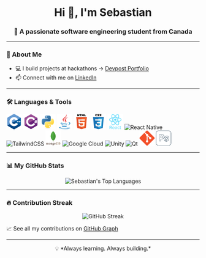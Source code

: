 <h1 align="center">Hi 👋, I'm Sebastian</h1>
<h3 align="center">🧠 A passionate software engineering student from Canada</h3>

---

### 🚀 About Me

- 💻 I build projects at hackathons → [Devpost Portfolio](https://www.devpost.com/SebbyMcQueen)
- 📫 Connect with me on [LinkedIn](https://www.linkedin.com/in/sebastian-crete/)

---

### 🛠️ Languages & Tools

<p align="left">
  <img src="https://raw.githubusercontent.com/devicons/devicon/master/icons/cplusplus/cplusplus-original.svg" alt="C++" width="40" height="40"/>
  <img src="https://raw.githubusercontent.com/devicons/devicon/master/icons/csharp/csharp-original.svg" alt="C#" width="40" height="40"/>
  <img src="https://raw.githubusercontent.com/devicons/devicon/master/icons/python/python-original.svg" alt="Python" width="40" height="40"/>
  <img src="https://raw.githubusercontent.com/devicons/devicon/master/icons/java/java-original.svg" alt="Java" width="40" height="40"/>
  <img src="https://raw.githubusercontent.com/devicons/devicon/master/icons/html5/html5-original-wordmark.svg" alt="HTML5" width="40" height="40"/>
  <img src="https://raw.githubusercontent.com/devicons/devicon/master/icons/css3/css3-original-wordmark.svg" alt="CSS3" width="40" height="40"/>
  <img src="https://raw.githubusercontent.com/devicons/devicon/master/icons/react/react-original-wordmark.svg" alt="React" width="40" height="40"/>
  <img src="https://reactnative.dev/img/header_logo.svg" alt="React Native" width="40" height="40"/>
  <img src="https://www.vectorlogo.zone/logos/tailwindcss/tailwindcss-icon.svg" alt="TailwindCSS" width="40" height="40"/>
  <img src="https://raw.githubusercontent.com/devicons/devicon/master/icons/mongodb/mongodb-original-wordmark.svg" alt="MongoDB" width="40" height="40"/>
  <img src="https://www.vectorlogo.zone/logos/google_cloud/google_cloud-icon.svg" alt="Google Cloud" width="40" height="40"/>
  <img src="https://www.vectorlogo.zone/logos/unity3d/unity3d-icon.svg" alt="Unity" width="40" height="40"/>
  <img src="https://upload.wikimedia.org/wikipedia/commons/0/0b/Qt_logo_2016.svg" alt="Qt" width="40" height="40"/>
  <img src="https://raw.githubusercontent.com/devicons/devicon/master/icons/git/git-original.svg" alt="Git" width="40" height="40"/>
  <img src="https://raw.githubusercontent.com/devicons/devicon/master/icons/photoshop/photoshop-line.svg" alt="Photoshop" width="40" height="40"/>
</p>

---

### 📊 My GitHub Stats

<p align="center">
  <img src="https://github-readme-stats.vercel.app/api/top-langs/?username=SebbyMcQueen&langs_count=10&layout=compact&theme=tokyonight&hide_progress=false&card_width=450" alt="Sebastian's Top Languages" />
</p>

---

### 🔥 Contribution Streak

<p align="center">
  <img src="https://github-readme-streak-stats.herokuapp.com/?user=SebbyMcQueen&theme=tokyonight" alt="GitHub Streak" />
</p>

📈 See all my contributions on [GitHub Graph](https://github.com/SebbyMcQueen)

---


<p align="center">
  💡 *Always learning. Always building.*  
</p>
